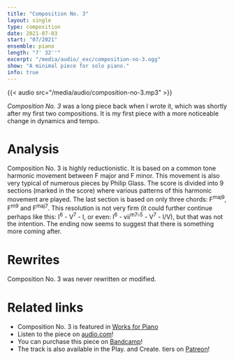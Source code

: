 ```yaml
---
title: "Composition No. 3"
layout: single
type: composition
date: 2021-07-03
start: "07/2021"
ensemble: piano
length: "7' 32''"
excerpt: "/media/audio/_exc/composition-no-3.ogg"
show: "A minimal piece for solo piano."
info: true
---
```


{{< audio src="/media/audio/composition-no-3.mp3" >}}

*Composition No. 3* was a long piece back when I wrote it, which was shortly after my first two compositions. It is my first piece with a more noticeable change in dynamics and tempo.

# Analysis

Composition No. 3 is highly reductionistic. It is based on a common tone harmonic movement between F major and F minor. This movement is also very typical of numerous pieces by Philip Glass. The score is divided into 9 sections (marked in the score) where various patterns of this harmonic movement are played. The last section is based on only three chords: F<sup>maj9</sup>, F<sup>m9</sup> and F<sup>maj7</sup>. This resolution is not very firm (it could further continue perhaps like this: I<sup>6</sup> - V<sup>7</sup> - I, or even: I<sup>6</sup> - vii<sup>m7&#9837;5</sup> - V<sup>7</sup> - I/V), but that was not the intention. The ending now seems to suggest that there is something more coming after.

# Rewrites

Composition No. 3 was never rewritten or modified.

# Related links

- Composition No. 3 is featured in [Works for Piano](/discography/works-for-piano)
- Listen to the piece on [audio.com](https://audio.com/petr-gersl/audio/composition-no-3)!
- You can purchase this piece on [Bandcamp](https://pgersl.bandcamp.com/track/composition-no-3)!
- The track is also available in the Play. and Create. tiers on [Patreon](https://patreon.com/user?u=98919388)!